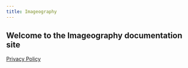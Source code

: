 ```yaml
---
title: Imageography
---
```


## Welcome to the Imageography documentation site

[Privacy Policy](https://hphothong.github.io/documentation/imageography/privacy)
